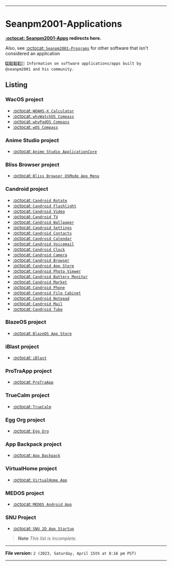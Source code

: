 
***

# Seanpm2001-Applications

**[:octocat: Seanpm2001-Apps](https://github.com/seanpm2001/Seanpm2001-Apps/) redirects here.**

Also, see [:octocat: `Seanpm2001-Programs`](https://github.com/seanpm2001/Seanpm2001-Programs/) for other software that isn't considered an application

`2️⃣️0️⃣️0️⃣️1️⃣️💾️ Information on software applications/apps built by @seanpm2001 and his community.`

## Listing

### WacOS project

- [:octocat: `WOAHS-X Calculator`](https://github.com/seanpm2001/WOAHS-X_Software_Calculator/)
- [:octocat: `whyWatchOS Compass`](https://github.com/seanpm2001/whyWatchOS_Compass/)
- [:octocat: `whyPadOS Compass`](https://github.com/seanpm2001/whyPadOS_Compass/)
- [:octocat: `wOS Compass`](https://github.com/seanpm2001/wOS_Compass/)

### Anime Studio project

- [:octocat: `Anime Studio ApplicationCore`](https://github.com/seanpm2001/Anime_Studio_ApplicationCore/)

### Bliss Browser project

- [:octocat: `Bliss Browser OSMode App Menu`](https://github.com/seanpm2001/Bliss_Browser_OSMode_AppMenu/)

### Candroid project

- [:octocat: `Candroid Rotate`](https://github.com/seanpm2001/Candroid-Rotate/)
- [:octocat: `Candroid Flashlight`](https://github.com/seanpm2001/Candroid-Flashlight/)
- [:octocat: `Candroid Video`](https://github.com/seanpm2001/Candroid-Video/)
- [:octocat: `Candroid TV`](https://github.com/seanpm2001/Candroid-TV/)
- [:octocat: `Candroid Wallpaper`](https://github.com/seanpm2001/Candroid-Wallpaper/)
- [:octocat: `Candroid Settings`](https://github.com/seanpm2001/Candroid-Settings/)
- [:octocat: `Candroid Contacts`](https://github.com/seanpm2001/Candroid-Contacts/)
- [:octocat: `Candroid Calendar`](https://github.com/seanpm2001/Candroid-Calendar/)
- [:octocat: `Candroid Voicemail`](https://github.com/seanpm2001/Candroid-Voicemail/)
- [:octocat: `Candroid Clock`](https://github.com/seanpm2001/Candroid-Clock/)
- [:octocat: `Candroid Camera`](https://github.com/seanpm2001/Candroid-Camera/)
- [:octocat: `Candroid Browser`](https://github.com/seanpm2001/Candroid-Browser/)
- [:octocat: `Candroid App Store`](https://github.com/seanpm2001/Candroid-App-Store/)
- [:octocat: `Candroid Photo Viewer`](https://github.com/seanpm2001/Candroid-Photo-Viewer/)
- [:octocat: `Candroid Battery Monitor`](https://github.com/seanpm2001/Candroid-Battery-Monitor/)
- [:octocat: `Candroid Market`](https://github.com/seanpm2001/Candroid-Market/)
- [:octocat: `Candroid Phone`](https://github.com/seanpm2001/Candroid-Phone/)
- [:octocat: `Candroid File Cabinet`](https://github.com/seanpm2001/Candroid-FileCabinet/)
- [:octocat: `Candroid Notepad`](https://github.com/seanpm2001/Candroid-Notepad/)
- [:octocat: `Candroid Mail`](https://github.com/seanpm2001/Candroid-Mail/)
- [:octocat: `Candroid Tube`](https://github.com/seanpm2001/Candroid-Tube/)

### BlazeOS project

- [:octocat: `BlazeOS App Store`](https://github.com/seanpm2001/BlazeOS_App_Store/)

### iBlast project

- [:octocat: `iBlast`](https://github.com/seanpm2001/iBlast/)

### ProTraApp project

- [:octocat: `ProTraApp`](https://github.com/seanpm2001/ProTraApp/)

### TrueCalm project

- [:octocat: `TrueCalm`](https://github.com/seanpm2001/TrueCalm/)

### Egg Org project

- [:octocat: `Egg Org`](https://github.com/seanpm2001/Egg_Org/)

### App Backpack project

- [:octocat: `App Backpack`](https://github.com/seanpm2001/App-backpack/)

### VirtualHome project

- [:octocat: `VirtualHome App`](https://github.com/seanpm2001/VirtualHome-app/)

### MEDOS project

- [:octocat: `MEDOS Android App`](https://github.com/seanpm2001/MEDOS_AndroidApp/)

### SNU Project

- [:octocat: `SNU 2D App Startup`](https://github.com/seanpm2001/SNU_2D_AppStartup/)

> **Note** _This list is incomplete._

***

**File version:** `2 (2023, Saturday, April 15th at 8:16 pm PST)`

***
